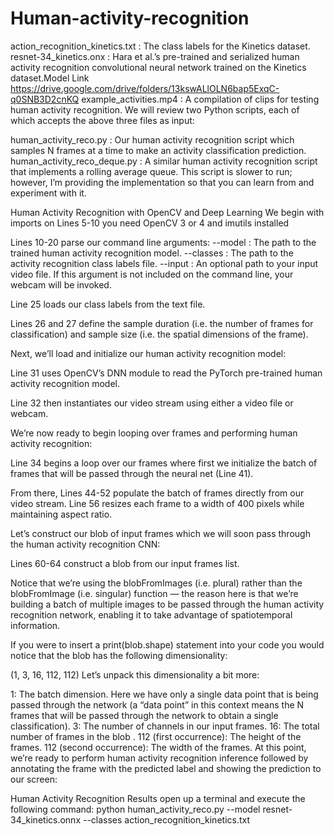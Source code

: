 # Human-activity-recognition

action_recognition_kinetics.txt : The class labels for the Kinetics dataset.
resnet-34_kinetics.onx : Hara et al.’s pre-trained and serialized human activity recognition convolutional neural network trained on the Kinetics dataset.Model Link https://drive.google.com/drive/folders/13kswALlOLN6bap5ExqC-q0SNB3D2cnKQ
example_activities.mp4 : A compilation of clips for testing human activity recognition.
We will review two Python scripts, each of which accepts the above three files as input:

human_activity_reco.py : Our human activity recognition script which samples N frames at a time to make an activity classification prediction.
human_activity_reco_deque.py : A similar human activity recognition script that implements a rolling average queue. This script is slower to run; however, I’m providing the implementation so that you can learn from and experiment with it.

Human Activity Recognition with OpenCV and Deep Learning
We begin with imports on Lines 5-10 you need OpenCV 3 or 4 and imutils installed


Lines 10-20 parse our command line arguments:
--model : The path to the trained human activity recognition model.
--classes : The path to the activity recognition class labels file.
--input : An optional path to your input video file. If this argument is not included on the command line, your webcam will be invoked.

Line 25 loads our class labels from the text file.

Lines 26 and 27 define the sample duration (i.e. the number of frames for classification) and sample size (i.e. the spatial dimensions of the frame).

Next, we’ll load and initialize our human activity recognition model:

Line 31 uses OpenCV’s DNN module to read the PyTorch pre-trained human activity recognition model.

Line 32 then instantiates our video stream using either a video file or webcam.

We’re now ready to begin looping over frames and performing human activity recognition:



Line 34 begins a loop over our frames where first we initialize the batch of frames  that will be passed through the neural net (Line 41).

From there, Lines 44-52 populate the batch of frames  directly from our video stream. Line 56 resizes each frame to a width  of 400  pixels while maintaining aspect ratio.

Let’s construct our blob  of input frames which we will soon pass through the human activity recognition CNN:

Lines 60-64 construct a blob  from our input frames  list.

Notice that we’re using the blobFromImages (i.e. plural) rather than the blobFromImage (i.e. singular) function — the reason here is that we’re building a batch of multiple images to be passed through the human activity recognition network, enabling it to take advantage of spatiotemporal information.

If you were to insert a print(blob.shape) statement into your code you would notice that the blob has the following dimensionality:

(1, 3, 16, 112, 112)
Let’s unpack this dimensionality a bit more:

1: The batch dimension. Here we have only a single data point that is being passed through the network (a “data point” in this context means the N frames that will be passed through the network to obtain a single classification).
3: The number of channels in our input frames.
16: The total number of frames  in the blob .
112 (first occurrence): The height of the frames.
112 (second occurrence): The width of the frames.
At this point, we’re ready to perform human activity recognition inference followed by annotating the frame with the predicted label and showing the prediction to our screen:

Human Activity Recognition Results
open up a terminal and execute the following command:
python human_activity_reco.py --model resnet-34_kinetics.onnx --classes action_recognition_kinetics.txt
